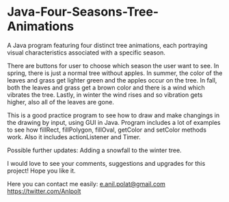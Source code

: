 # Java-Four-Seasons-Tree-Animations
A Java program featuring four distinct tree animations, each portraying visual characteristics associated with a specific season.

There are buttons for user to choose which season the user want to see. In spring, there is just a normal tree without apples. In summer, the color of the leaves and grass get lighter green and the apples occur on the tree. In fall, both the leaves and grass get a brown color and there is a wind which vibrates the tree. Lastly, in winter the wind rises and so vibration gets higher, also all of the leaves are gone. 

This is a good practice program to see how to draw and make changings in the drawing by input, using GUI in Java. Program includes a lot of examples to see how fillRect, fillPolygon, fillOval, getColor and setColor methods work. Also it includes actionListener and Timer.

Possible further updates: Adding a snowfall to the winter tree.

I would love to see your comments, suggestions and upgrades for this project! Hope you like it.

Here you can contact me easily: e.anil.polat@gmail.com https://twitter.com/Anlpolt
